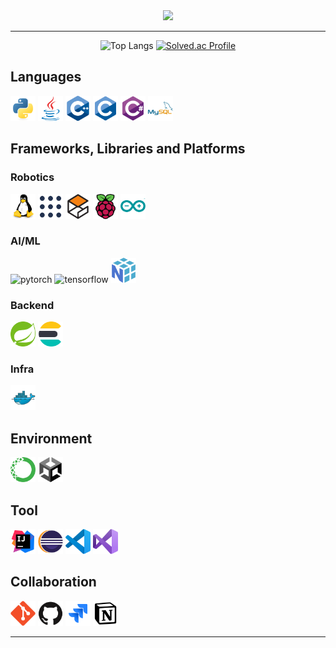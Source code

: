<div align="center">
 <img src="https://capsule-render.vercel.app/api?type=Waving&color=auto&height=120&section=header&fontSize=45&animation=blinking&fontColor=FFEBCD&text=Hello!&desc=LeeJaeYeong&descAlignY=80">
</div>
<hr/>

<div align="center">
 
![Top Langs](https://github-readme-stats.vercel.app/api/top-langs/?username=dd-jero&hide_progress=true&theme=dark) [![Solved.ac Profile](http://mazassumnida.wtf/api/v2/generate_badge?boj=boutljy0407)](https://solved.ac/boutljy0407)  
 
</div>


 ## Languages
<div>  
 <img src="https://raw.githubusercontent.com/devicons/devicon/master/icons/python/python-original.svg" alt="python" width="40" height="40"/>
 <img src="https://raw.githubusercontent.com/devicons/devicon/master/icons/java/java-original.svg" alt="java" width="40" height="40"/>
 <img src="https://raw.githubusercontent.com/devicons/devicon/master/icons/cplusplus/cplusplus-original.svg" alt="cplusplus" width="40" height="40"/> 
 <img src="https://raw.githubusercontent.com/devicons/devicon/master/icons/c/c-original.svg" alt="c" width="40" height="40"/>
 <img src="https://raw.githubusercontent.com/devicons/devicon/master/icons/csharp/csharp-original.svg" alt="csharp" width="40" height="40"/>
 <img src="https://raw.githubusercontent.com/devicons/devicon/master/icons/mysql/mysql-original-wordmark.svg" alt="mysql" width="40" height="40"/>
</div>


## Frameworks, Libraries and Platforms

### Robotics
<div>
 <img src="https://raw.githubusercontent.com/devicons/devicon/master/icons/linux/linux-original.svg" alt="linux" width="40" height="40"/>
 <img src="https://raw.githubusercontent.com/devicons/devicon/master/icons/ros/ros-original.svg" alt="ros" width="40" height="40"/>  
 <img src="https://raw.githubusercontent.com/devicons/devicon/master/icons/gazebo/gazebo-original.svg" alt="gazebo" width="40" height="40"/>  
 <img src="https://raw.githubusercontent.com/devicons/devicon/master/icons/raspberrypi/raspberrypi-original.svg" alt="raspberrypi" width="40" height="40"/>
 <img src="https://raw.githubusercontent.com/devicons/devicon/master/icons/arduino/arduino-original.svg" alt="arduino" width="40" height="40"/>
</div>


### AI/ML
<div>
 <img src="https://www.vectorlogo.zone/logos/pytorch/pytorch-icon.svg" alt="pytorch" width="40" height="40"/>
 <img src="https://www.vectorlogo.zone/logos/tensorflow/tensorflow-icon.svg" alt="tensorflow" width="40" height="40"/>
 <img src="https://raw.githubusercontent.com/devicons/devicon/master/icons/numpy/numpy-original.svg" alt="numpy" width="40" height="40"/>
</div>

### Backend
<div>
 <img src="https://raw.githubusercontent.com/devicons/devicon/master/icons/spring/spring-original.svg" alt="spring" width="40" height="40"/>
 <img src="https://raw.githubusercontent.com/devicons/devicon/master/icons/elasticsearch/elasticsearch-original.svg" alt="elasticsearch" width="40" height="40"/>
</div>

### Infra
<img src="https://raw.githubusercontent.com/devicons/devicon/master/icons/docker/docker-original.svg" alt="docker" width="40" height="40"/>

## Environment
<div>
 <img src="https://raw.githubusercontent.com/devicons/devicon/master/icons/anaconda/anaconda-original.svg" alt="anaconda" width="40" height="40"/>
 <img src="https://raw.githubusercontent.com/devicons/devicon/master/icons/unity/unity-original.svg" alt="unity" width="40" height="40"/>
</div>

##  Tool
<div>
 <img src="https://raw.githubusercontent.com/devicons/devicon/master/icons/intellij/intellij-original.svg" alt="intellij" width="40" height="40"/>
 <img src="https://raw.githubusercontent.com/devicons/devicon/master/icons/eclipse/eclipse-original.svg" alt="eclipse" width="40" height="40"/>
 <img src="https://raw.githubusercontent.com/devicons/devicon/master/icons/vscode/vscode-original.svg" alt="vscode" width="40" height="40"/>
 <img src="https://raw.githubusercontent.com/devicons/devicon/master/icons/visualstudio/visualstudio-original.svg" alt="visualstudio" width="40" height="40"/>
</div>


## Collaboration
<div>
 <img src="https://raw.githubusercontent.com/devicons/devicon/master/icons/git/git-original.svg" alt="git" width="40" height="40"/>
 <img src="https://raw.githubusercontent.com/devicons/devicon/master/icons/github/github-original.svg" alt="github" width="40" height="40"/>
 <img src="https://raw.githubusercontent.com/devicons/devicon/master/icons/jira/jira-original.svg" alt="jira" width="40" height="40"/>
 <img src="https://raw.githubusercontent.com/devicons/devicon/master/icons/notion/notion-original.svg" alt="notion" width="40" height="40"/>
</div>

<hr/>


